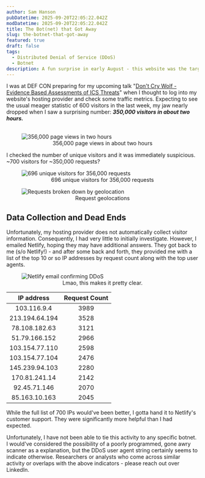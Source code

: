 ```yaml
---
author: Sam Hanson
pubDatetime: 2025-09-20T22:05:22.042Z
modDatetime: 2025-09-20T22:05:22.042Z
title: The Bot(net) that Got Away
slug: the-botnet-that-got-away
featured: true
draft: false
tags:
  - Distributed Denial of Service (DDoS)
  - Botnet
description: A fun surprise in early August - this website was the target of a DDoS attack! It wasn't very effective, it didn't take my website down nor did I notice at the time.
---
```


I was at DEF CON preparing for my upcoming talk "[Don't Cry Wolf - Evidence Based Assessments of ICS Threats](https://media.defcon.org/DEF%20CON%2033/DEF%20CON%2033%20villages/DEF%20CON%2033%20-%20ICS%20Village%20-%20Wylie%20Hanson%20-%20Dont%20Cry%20Wolf.pdf)" when I thought to log into my website's hosting provider and check some traffic metrics. Expecting to see the usual meager statistic of 600 visitors in the last week, my jaw nearly dropped when I saw a surprising number: <i><b>350,000 visitors in about two hours.</b></i>
<br><br>

<div>
  <figure>
  <img src="/assets/pageviews_over_week.png" alt="356,000 page views in two hours">
  <center><figcaption>356,000 page views in about two hours</figcaption></center>
  </figure>
</div>

I checked the number of unique visitors and it was immediately suspicious. ~700 visitors for ~350,000 requests?

<div>
  <figure>
  <img src="/assets/unique_visitors_count.png" class="sm:w-1/2 mx-auto" alt="696 unique visitors for 356,000 requests">
  <center><figcaption>696 unique visitors for 356,000 requests</figcaption></center>
  </figure>
</div>

<div>
  <figure>
  <img src="/assets/top_locations_by_request.png" class="sm:w-1/1 mx-auto" alt="Requests broken down by geolocation">
  <center><figcaption>Request geolocations</figcaption></center>
  </figure>
</div>

## Data Collection and Dead Ends

Unfortunately, my hosting provider does not automatically collect visitor information. Consequently, I had very little to initially investigate. However, I emailed Netlify, hoping they may have additional answers. They got back to me (s/o Netlify!) - and after some back and forth, they provided me with a list of the top 10 or so IP addresses by request count along with the top user agents.

<div>
  <figure>
  <img src="/assets/netlify_email_ddos_user_agent.png" class="sm:w-3/4 mx-auto" alt="Netlify email confirming DDoS">
  <center><figcaption>Lmao, this makes it pretty clear.</figcaption></center>
  </figure>
</div>

|   IP address   | Request Count |
| :------------: | :-----------: |
|  103.116.9.4   |     3989      |
| 213.194.64.194 |     3528      |
| 78.108.182.63  |     3121      |
| 51.79.166.152  |     2966      |
| 103.154.77.110 |     2598      |
| 103.154.77.104 |     2476      |
| 145.239.94.103 |     2280      |
| 170.81.241.14  |     2142      |
|  92.45.71.146  |     2070      |
| 85.163.10.163  |     2045      |

While the full list of 700 IPs would've been better, I gotta hand it to Netlify's customer support. They were significantly more helpful than I had expected.

Unfortunately, I have not been able to tie this activity to any specific botnet. I would've considered the possibility of a poorly programmed, gone awry scanner as a explanation, but the DDoS user agent string certainly seems to indicate otherwise. Researchers or analysts who come across similar activity or overlaps with the above indicators - please reach out over LinkedIn.

<img href=""></img>
